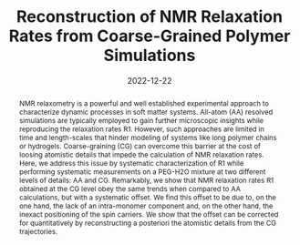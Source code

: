 ---
title: "Reconstruction of NMR Relaxation Rates from Coarse-Grained Polymer Simulations"
date: 2022-12-22
publishDate:  2022-12-22
authors: ["**Simon Gravelle**", "David Beyer", "Mariano Brito", "Alexander Schlaich", "Christian Holm"]
publication_types: ["3"]
abstract: "NMR relaxometry is a powerful and well established experimental approach to characterize dynamic processes in soft matter systems. All-atom (AA) resolved simulations are typically employed to gain further microscopic insights while reproducing the relaxation rates R1. However, such approaches are limited in time and length-scales that hinder modeling of systems like long polymer chains or hydrogels. Coarse-graining (CG) can overcome this barrier at the cost of loosing atomistic details that impede the calculation of NMR relaxation rates. Here, we address this issue by systematic characterization of R1 while performing systematic measurements on a PEG-H2O mixture at two different levels of details: AA and CG. Remarkably, we show that NMR relaxation rates R1 obtained at the CG level obey the same trends when compared to AA calculations, but with a systematic offset. We find this offset to be due to, on the one hand, the lack of an intra-monomer component and, on the other hand, the inexact positioning of the spin carriers. We show that the offset can be corrected for quantitatively by reconstructing a posteriori the atomistic details from the CG trajectories."
featured: true
publication: "*Preprint*"
links:
  - icon_pack: fas
    icon: scroll
    name: Preprint
    url: 'https://chemrxiv.org/engage/chemrxiv/article-details/63a45812e8047a86d2f217c7'
  - icon_pack: ai
    icon: open-data
    name: Open data
    url: 'https://darus.uni-stuttgart.de/dataset.xhtml?persistentId=doi%3A10.18419%2Fdarus-3313&version=DRAFT'

---